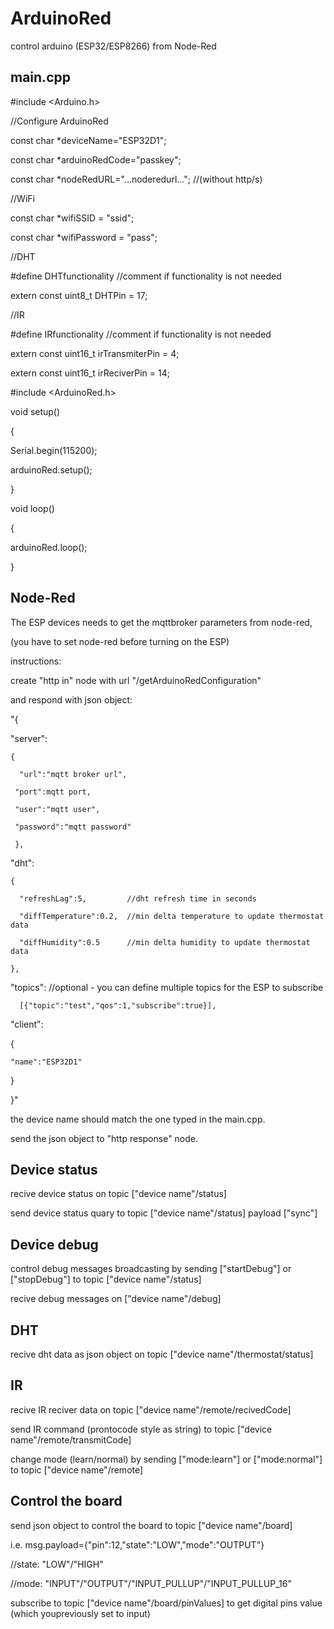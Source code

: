 # ArduinoRed
control arduino (ESP32/ESP8266) from Node-Red


main.cpp
---------
#include <Arduino.h>


//Configure ArduinoRed

const char *deviceName="ESP32D1";

const char *arduinoRedCode="passkey";

const char *nodeRedURL="...noderedurl..."; //(without http/s)


//WiFi

const char *wifiSSID = "ssid";

const char *wifiPassword = "pass";


//DHT

#define DHTfunctionality //comment if functionality is not needed

extern const uint8_t DHTPin = 17;


//IR

#define IRfunctionality //comment if functionality is not needed

extern const uint16_t irTransmiterPin = 4;

extern const uint16_t irReciverPin = 14;


#include <ArduinoRed.h>


void setup()

{

  Serial.begin(115200);
  
  arduinoRed.setup();
  
}

void loop()

{

  arduinoRed.loop();
  
}


Node-Red
--------
The ESP devices needs to get the mqttbroker parameters from node-red,

(you have to set node-red before turning on the ESP)

instructions:

create "http in" node with url "/getArduinoRedConfiguration"

and respond with json object:

"{

  "server":
  
    {
    
      "url":"mqtt broker url",
      
     "port":mqtt port,
     
     "user":"mqtt user",
     
     "password":"mqtt password"
     
     },
     
  "dht":
  
    {
    
      "refreshLag":5,         //dht refresh time in seconds
      
      "diffTemperature":0.2,  //min delta temperature to update thermostat data
      
      "diffHumidity":0.5      //min delta humidity to update thermostat data
      
    },
    
   "topics":                  //optional - you can define multiple topics for the ESP to subscribe
   
      [{"topic":"test","qos":1,"subscribe":true}],
      
   "client":
   
   {
   
    "name":"ESP32D1"
    
   }
   
 }"
 
the device name should match the one typed in the main.cpp.

send the json object to "http response" node.

Device status
-------------

recive device status on topic ["device name"/status]

send device status quary to topic ["device name"/status] payload ["sync"]

Device debug
-------------

control debug messages broadcasting by sending ["startDebug"] or ["stopDebug"] to topic ["device name"/status]

recive debug messages on ["device name"/debug]

DHT
---

recive dht data as json object on topic ["device name"/thermostat/status]

IR
--

recive IR reciver data on topic ["device name"/remote/recivedCode]

send IR command (prontocode style as string) to topic ["device name"/remote/transmitCode]

change mode (learn/normal) by sending ["mode:learn"] or ["mode:normal"] to topic ["device name"/remote]

Control the board
-----------------

send json object to control the board to topic ["device name"/board]

i.e. msg.payload={"pin":12,"state":"LOW","mode":"OUTPUT"}

//state: "LOW"/"HIGH"

//mode: "INPUT"/"OUTPUT"/"INPUT_PULLUP"/"INPUT_PULLUP_16"

subscribe to topic ["device name"/board/pinValues] to get digital pins value (which youpreviously set to input)
